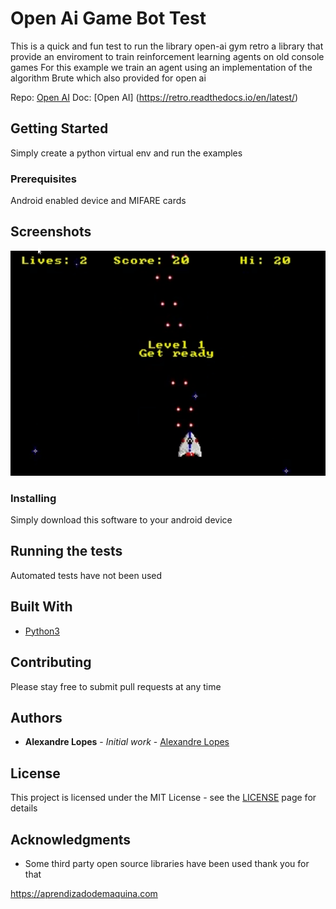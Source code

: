 # Open Ai Game Bot Test

This is a quick and fun test to run the library open-ai gym retro a library that provide an enviroment to train reinforcement learning agents on old console games
For this example we train an agent using an implementation of the algorithm Brute which also provided for open ai

Repo: [Open AI](https://github.com/openai/retro)
Doc: [Open AI] (https://retro.readthedocs.io/en/latest/)


## Getting Started

Simply create a python virtual env and run the examples

### Prerequisites

Android enabled device and MIFARE cards

## Screenshots

![screen image](demo.gif)

### Installing

Simply download this software to your android device

## Running the tests

Automated tests have not been used 

## Built With

* [Python3](https://www.python.org/)

## Contributing

Please stay free to submit pull requests at any time

## Authors

* **Alexandre Lopes** - *Initial work* - [Alexandre Lopes](http://alexandre-lopes.com)

## License

This project is licensed under the MIT License - see the [LICENSE](https://en.wikipedia.org/wiki/MIT_License) page for details

## Acknowledgments

* Some third party open source libraries have been used thank you for that


https://aprendizadodemaquina.com

